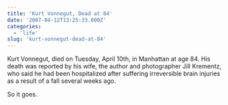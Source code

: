 ```yaml
---
title: 'Kurt Vonnegut, Dead at 84'
date: '2007-04-12T13:25:33.000Z'
categories:
  - 'life'
slug: 'kurt-vonnegut-dead-at-84'
---
```


Kurt Vonnegut, died on Tuesday, April 10th, in Manhattan at age 84. His death was reported by his wife, the author and photographer Jill Krementz, who said he had been hospitalized after suffering irreversible brain injuries as a result of a fall several weeks ago.

So it goes.
